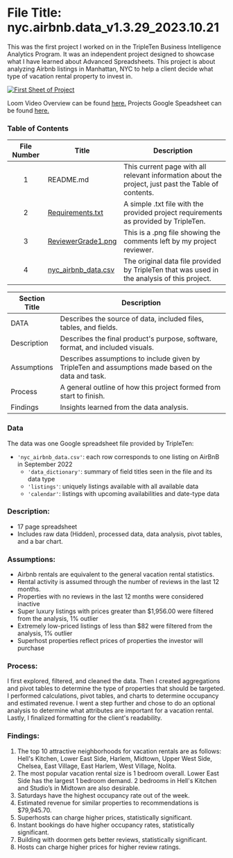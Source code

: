 # File Title: nyc.airbnb.data_v1.3.29_2023.10.21

This was the first project I worked on in the TripleTen Business Intelligence Analytics Program. It was an independent project designed to showcase what I have learned about Advanced Spreadsheets. This project is about analyzing Airbnb listings in Manhattan, NYC to help a client decide what type of vacation rental property to invest in.

[<img src="https://github.com/Tiffany-Bergett/Data_projects_TripleTen/blob/main/Images/Project1Pic.png" alt="First Sheet of Project">](https://docs.google.com/spreadsheets/d/1-BA2THPUa9GJlQce1T_tnS487xvcGe3LJv34cnminzI/edit?usp=sharing)


Loom Video Overview can be found <a href='https://www.loom.com/share/ce9c49cdaee940119543cc38f0d34c09?sid=d68d5288-388a-472f-b182-8ce23b8cb7ec' target=_blank><u>here</u>.</a>
Projects Google Speadsheet can be found <a href='https://docs.google.com/spreadsheets/d/1-BA2THPUa9GJlQce1T_tnS487xvcGe3LJv34cnminzI/edit?usp=sharing' target=_blank><u>here</u>.</a>

### Table of Contents
| File Number | Title | Description |
| :-----------: | ----------- |----------- |
| 1 | README.md | This current page with all relevant information about the project, just past the Table of contents. |
| 2 | [Requirements.txt](https://github.com/Tiffany-Bergett/Data_projects_TripleTen/blob/main/Vacation%20Rental%20Market/Requirements.txt) | A simple .txt file with the provided project requirements as provided by TripleTen. |
| 3 | [ReviewerGrade1.png](https://github.com/Tiffany-Bergett/Data_projects_TripleTen/blob/main/Vacation%20Rental%20Market/ReviewerGrade1.png) | This is a .png file showing the comments left by my project reviewer. |
| 4 | [nyc_airbnb_data.csv](https://github.com/Tiffany-Bergett/Data_projects_TripleTen/blob/main/Vacation%20Rental%20Market/nyc_airbnb_data.csv) | The original data file provided by TripleTen that was used in the analysis of this project. |

| Section Title | Description |
| ----------- |----------- |
| DATA | Describes the source of data, included files, tables, and fields. |
| Description | Describes the final product's purpose, software, format, and included visuals. |
| Assumptions | Describes assumptions to include given by TripleTen and assumptions made based on the data and task. |
| Process | A general outline of how this project formed from start to finish. |
| Findings | Insights learned from the data analysis. |

### Data
The data was one Google spreadsheet file provided by TripleTen:
- `'nyc_airbnb_data.csv'`: each row corresponds to one listing on AirBnB in September 2022
    - `'data_dictionary'`: summary of field titles seen in the file and its data type
    - `'listings'`: uniquely listings available with all available data
    - `'calendar'`: listings with upcoming availabilities and date-type data

### Description:
- 17 page spreadsheet
- Includes raw data (Hidden), processed data, data analysis, pivot tables, and a bar chart.

### Assumptions:
- Airbnb rentals are equivalent to the general vacation rental statistics.	
- Rental activity is assumed through the number of reviews in the last 12 months.	
- Properties with no reviews in the last 12 months were considered inactive	
- Super luxury listings with prices greater than $1,956.00 were filtered from the analysis, 1% outlier	
- Extremely low-priced listings of less than $82 were filtered from the analysis, 1% outlier	
- Superhost properties reflect prices of properties the investor will purchase	

### Process:
I first explored, filtered, and cleaned the data.
Then I created aggregations and pivot tables to determine the type of properties that should be targeted.
I performed calculations, pivot tables, and charts to determine occupancy and estimated revenue.
I went a step further and chose to do an optional analysis to determine what attributes are important for a vacation rental.
Lastly, I finalized formatting for the client's readability.

### Findings:
1. The top 10 attractive neighborhoods for vacation rentals are as follows: Hell's Kitchen, Lower East Side, Harlem, Midtown, Upper West Side, Chelsea, East Village, East Harlem, West Village, Nolita.			
2. The most popular vacation rental size is 1 bedroom overall. Lower East Side has the largest 1 bedroom demand. 2 bedrooms in Hell's Kitchen and Studio’s in Midtown are also desirable.			
3. Saturdays have the highest occupancy rate out of the week.			
4. Estimated revenue for similar properties to recommendations is $79,945.70.			
5. Superhosts can charge higher prices, statistically significant.			
6. Instant bookings do have higher occupancy rates, statistically significant.			
7. Building with doormen gets better reviews, statistically significant.			
8. Hosts can charge higher prices for higher review ratings.
